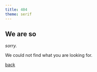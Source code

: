```yaml
---
title: 404
theme: serif
---
```

## We are so

_sorry._

We could not find what you are looking for.

[back](./)
